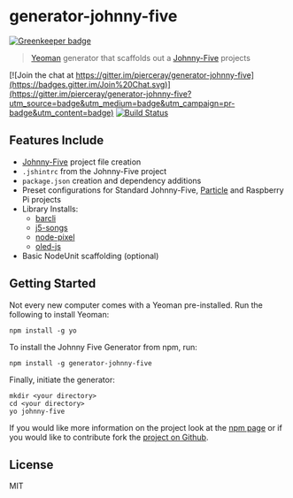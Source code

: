 # generator-johnny-five

[![Greenkeeper badge](https://badges.greenkeeper.io/pierceray/generator-johnny-five.svg)](https://greenkeeper.io/)

> [Yeoman](http://yeoman.io) generator that scaffolds out a [Johnny-Five](http://johnny-five.io) projects

[![Join the chat at https://gitter.im/pierceray/generator-johnny-five](https://badges.gitter.im/Join%20Chat.svg)](https://gitter.im/pierceray/generator-johnny-five?utm_source=badge&utm_medium=badge&utm_campaign=pr-badge&utm_content=badge) [![Build Status](https://travis-ci.org/pierceray/generator-johnny-five.svg?branch=master)](https://travis-ci.org/pierceray/generator-johnny-five)

## Features Include
* [Johnny-Five](http://johnny-five.io) project file creation
* `.jshintrc` from the Johnny-Five project
* `package.json` creation and dependency additions
* Preset configurations for Standard Johnny-Five, [Particle](https://www.particle.io/) and Raspberry Pi projects
* Library Installs:
  * [barcli](https://github.com/dtex/barcli)
  * [j5-songs](https://github.com/julianduque/j5-songs)
  * [node-pixel](https://github.com/ajfisher/node-pixel)
  * [oled-js](https://github.com/noopkat/oled-js)
* Basic NodeUnit scaffolding (optional)

## Getting Started

Not every new computer comes with a Yeoman pre-installed.  Run the following to install Yeoman:

```
npm install -g yo
```
To install the Johnny Five Generator from npm, run:

```
npm install -g generator-johnny-five
```

Finally, initiate the generator:

```
mkdir <your directory>
cd <your directory>
yo johnny-five
```

If you would like more information on the project look at the [npm page](https://www.npmjs.com/package/generator-johnny-five) or if you would like to contribute fork the [project on Github](https://github.com/pierceray/generator-johnny-five).

## License

MIT
